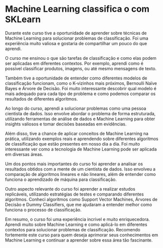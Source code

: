 # Machine Learning classifica o com SKLearn

<p>Durante este curso tive a oportunidade de aprender sobre técnicas de Machine Learning para solucionar problemas de classificação. Foi uma experiência muito valiosa e gostaria de compartilhar um pouco do que aprendi.

O curso me ensinou o que são tarefas de classificação e como elas podem ser aplicadas em diferentes contextos. Por exemplo, aprendi como é possível classificar produtos, imagens, ou até mesmo mensagens de texto.

Também tive a oportunidade de entender como diferentes modelos de classificação funcionam, como o K-vizinhos mais próximos, Bernoulli Naïve Bayes e Árvore de Decisão. Foi muito interessante descobrir qual modelo é mais adequado para cada tipo de problema e como podemos comparar os resultados de diferentes algoritmos.

Ao longo do curso, aprendi a solucionar problemas como uma pessoa cientista de dados. Isso envolve abordar o problema de forma estruturada, utilizando ferramentas de análise de dados e Machine Learning para obter insights valiosos e tomar decisões baseadas em evidências.

Além disso, tive a chance de aplicar conceitos de Machine Learning na prática, utilizando exemplos reais e aprendendo sobre diferentes algoritmos de classificação que estão presentes em nosso dia a dia. Foi muito interessante ver como a tecnologia de Machine Learning pode ser aplicada em diversas áreas.

Um dos pontos mais importantes do curso foi aprender a analisar os resultados obtidos com a mente de um cientista de dados. Isso envolveu a comparação de algoritmos lineares e não lineares, além de entender como funciona o aprendizado de máquina para classificação.

Outro aspecto relevante do curso foi aprender a realizar estudos replicáveis, utilizando estratégias de testes e comparando diferentes algoritmos. Conheci algoritmos como Support Vector Machines, Árvores de Decisão e Dummy Classifiers, que me ajudaram a entender melhor como funciona o processo de classificação.

Em resumo, o curso foi uma experiência incrível e muito enriquecedora. Aprendi muito sobre Machine Learning e como aplicá-lo em diferentes contextos para solucionar problemas de classificação. Recomendo fortemente este curso para quem deseja aprimorar seus conhecimentos em Machine Learning e continuar a aprender sobre essa área tão fascinante.</p>
